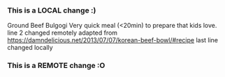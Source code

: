 ### This is a LOCAL change :)
Ground Beef Bulgogi
Very quick meal (<20min) to prepare that kids love. line 2 changed remotely
adapted from https://damndelicious.net/2013/07/07/korean-beef-bowl/#recipe
last line changed locally
### This is a REMOTE change :O
